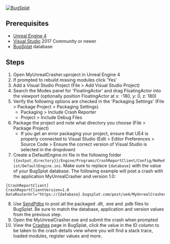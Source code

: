 [![BugSplat](https://s3.amazonaws.com/bugsplat-public/npm/header.png)](https://www.bugsplat.com)

## Prerequisites
* [Unreal Engine 4](https://www.unrealengine.com/download)
* [Visual Studio](https://visualstudio.microsoft.com/downloads/) 2017 Community or newer
* [BugSplat](https://app.bugsplat.com/v2/company) database

## Steps
1. Open MyUnrealCrasher.uproject in Unreal Engine 4
2. If prompted to rebuild missing modules click 'Yes'
3. Add a Visual Studio Project (File > Add Visual Studio Project)
4. Search the Modes panel for 'FloatingActor' and drag FloatingActor into the viewport (optionally position FloatingActor at x: -180, y: 0, z: 180)
5. Verify the following options are checked in the 'Packaging Settings' (File > Package Project > Packaging Settings)
    * Packaging > Include Crash Reporter
    * Project > Include Debug Files
6. Package the project and note what directory you choose (File > Package Project)
    * If you get an error packaging your project, ensure that UE4 is properly connected to Visual Studio (Edit > Editor Preferences > Source Code > Ensure the correct version of Visual Studio is selected in the dropdown)
7. Create a DefaultEngine.ini file in the following folder `{{output_directory}}/Engine/Programs/CrashReportClient/Config/NoRedist/DefaultEngine.ini`. Make sure to replace `{database}` with the value of your BugSplat database. The following example will post a crash with the application MyUnrealCrasher and version 1.0:
```
[CrashReportClient]
CrashReportClientVersion=1.0
DataRouterUrl="https://{database}.bugsplat.com/post/ue4/MyUnrealCrasher/1.0"
```
8. Use [SendPdbs](https://www.bugsplat.com/docs/faq/sendpdbs/) to post all the packaged .dll, .exe and .pdb files to BugSplat. Be sure to match the database, application and version values from the previous step.
9. Open the MyUnrealCrasher.exe and submit the crash when prompted
10. View the [Crashes](https://app.bugsplat.com/v2/crashes) page in BugSplat, click the value in the ID column to be taken to the crash details view where you will find a stack trace, loaded modules, register values and more.
